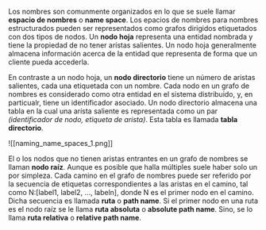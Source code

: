 Los nombres son comunmente organizados en lo que se suele llamar **espacio de nombres** o **name space**. Los epacios de nombres para nombres estructurados pueden ser representados como grafos dirigidos etiquetados con dos tipos de nodos. Un **nodo hoja** representa una entidad nombrada y tiene la propiedad de no tener arístas salientes. Un nodo hoja generalmente almacena información acerca de la entidad que representa de forma que un cliente pueda accederla.

En contraste a un nodo hoja, un **nodo directorio** tiene un número de aristas salientes, cada una etiquetada con un nombre. Cada nodo en un grafo de nombres es considerado como otra entidad en el sistema distribuido, y, en particualr, tiene un identificador asociado. Un nodo directorio almacena una tabla en la cual una arísta saliente es representada como un par *(identificador de nodo, etiqueta de arista)*. Esta tabla es llamada **tabla directorio**.

![[naming_name_spaces_1.png]]

El o los nodos que no tienen aristas entrantes en un grafo de nombres se llaman **nodo raíz**. Aunque es posible que halla múltiples suele haber solo un por simpleza. Cada camino en el grafo de nombres puede ser referido por la secuencia de etiquetas correspondientes a las aristas en el camino, tal como N:\[label1, label2, ..., labeln], donde N es el primer nodo en el camino. Dicha secuencia es llamada **ruta** o **path name**. Si el primer nodo en una ruta es el nodo raíz se le llama **ruta absoluta** o **absolute path name**. Sino, se lo llama **ruta relativa** o **relative path name**.
